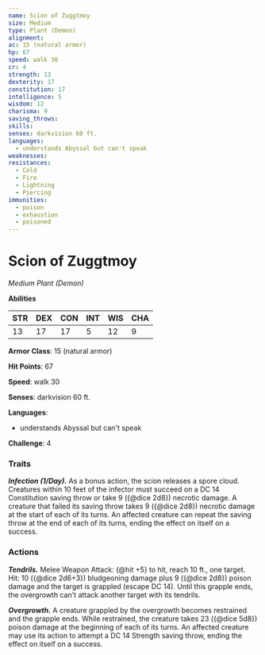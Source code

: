 ```yaml
---
name: Scion of Zuggtmoy
size: Medium
type: Plant (Demon)
alignment: 
ac: 15 (natural armor)
hp: 67
speed: walk 30
cr: 4
strength: 13
dexterity: 17
constitution: 17
intelligence: 5
wisdom: 12
charisma: 9
saving_throws:
skills:
senses: darkvision 60 ft.
languages:
  - understands Abyssal but can't speak
weaknesses:
resistances:
  - Cold
  - Fire
  - Lightning
  - Piercing
immunities:
  - poison
  - exhaustion
  - poisoned
---
```


# Scion of Zuggtmoy

*Medium Plant (Demon)*

**Abilities**

| STR | DEX | CON | INT | WIS | CHA |
| --- | --- | --- | --- | --- | --- |
| 13 | 17 | 17 | 5 | 12 | 9 |

**Armor Class**: 15 (natural armor)

**Hit Points**: 67

**Speed**: walk 30

**Senses**: darkvision 60 ft.

**Languages**:
  - understands Abyssal but can't speak

**Challenge**: 4

### Traits
***Infection (1/Day).*** As a bonus action, the scion releases a spore cloud. Creatures within 10 feet of the infector must succeed on a DC 14 Constitution saving throw or take 9 ({@dice 2d8}) necrotic damage. A creature that failed its saving throw takes 9 ({@dice 2d8}) necrotic damage at the start of each of its turns. An affected creature can repeat the saving throw at the end of each of its turns, ending the effect on itself on a success.

### Actions
***Tendrils.*** Melee Weapon Attack: {@hit +5} to hit, reach 10 ft., one target. Hit: 10 ({@dice 2d6+3}) bludgeoning damage plus 9 ({@dice 2d8}) poison damage and the target is grappled (escape DC 14). Until this grapple ends, the overgrowth can't attack another target with its tendrils.

***Overgrowth.*** A creature grappled by the overgrowth becomes restrained and the grapple ends. While restrained, the creature takes 23 ({@dice 5d8}) poison damage at the beginning of each of its turns. An affected creature may use its action to attempt a DC 14 Strength saving throw, ending the effect on itself on a success.

